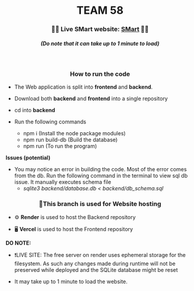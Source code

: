<h1 align="center">TEAM 58</h1>

<h3 align="center">🔴🚨 Live SMart website: <a href="https://smart-k1xu.onrender.com/">SMart</a> 🚨🔴</h3>
<h5 align="center"><em>(Do note that it can take up to 1 minute to load)</em> </h5>

<br>

<h3 align="center">How to run the code</h3>

- The Web application is split into **frontend** and **backend**.

- Download both **backend** and **frontend** into a single repository
- cd into **backend**
  
- Run the following commands 
  - npm i (Install the node package modules)
  - npm run build-db (Build the database)
  - npm run (To run the program)
    
**Issues (potential)**
- You may notice an error in building the code. Most of the error comes from the db. Run the following command in the terminal to view sql db issue. It manually executes schema file
  - *sqlite3 backend/database.db < backend/db_schema.sql*


<h3 align="center"> 🚨This branch is used for Website hosting </h3>

- ⚙️ **Render** is used to host the Backend repository

- 🖥️ **Vercel** is used to host the Frontend repository

**DO NOTE:**
- ❗LIVE SITE: The free server on render uses ephemeral storage for the filesystem. As such any changes made during runtime will not be preserved while deployed and the SQLite database might be reset 
  
- It may take up to 1 minute to load the website.



